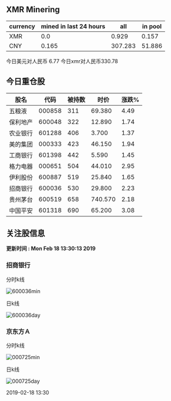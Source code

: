 ## XMR Minering

|currency|mined in last 24 hours|all|in pool|
|---|---|---|---|
|XMR|0.0|0.929|0.157|
|CNY|0.165|307.283|51.886|

今日美元对人民币 6.77	今日xmr对人民币330.78


## 今日重仓股 

|股名|代码|被持数|时价|涨跌%|
|---|---|---|---|---|
|五粮液|000858|311|69.380|4.49|
|保利地产|600048|322|12.890|1.74|
|农业银行|601288|406|3.700|1.37|
|美的集团|000333|423|46.150|1.94|
|工商银行|601398|442|5.590|1.45|
|格力电器|000651|504|44.010|2.95|
|伊利股份|600887|519|25.840|1.65|
|招商银行|600036|530|29.800|2.23|
|贵州茅台|600519|658|740.570|2.18|
|中国平安|601318|690|65.200|3.08|

## 关注股信息
**更新时间 : Mon Feb 18 13:30:13 2019**
### 招商银行 
分时k线

![600036min](http://image.sinajs.cn/newchart/min/n/sh600036.gif)

日k线

![600036day](http://image.sinajs.cn/newchart/daily/n/sh600036.gif)

### 京东方Ａ 
分时k线

![000725min](http://image.sinajs.cn/newchart/min/n/sz000725.gif)

日k线

![000725day](http://image.sinajs.cn/newchart/daily/n/sz000725.gif)

2019-02-18 13:30